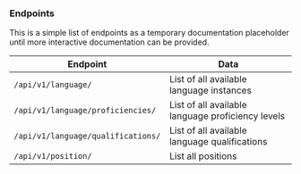 ### Endpoints

This is a simple list of endpoints as a temporary documentation placeholder until more interactive documentation can be provided.

| Endpoint | Data |
| -------- | ---- |
| `/api/v1/language/` | List of all available language instances |
| `/api/v1/language/proficiencies/` | List of all available language proficiency levels |
| `/api/v1/language/qualifications/` | List of all available language qualifications |
| `/api/v1/position/` | List all positions |
